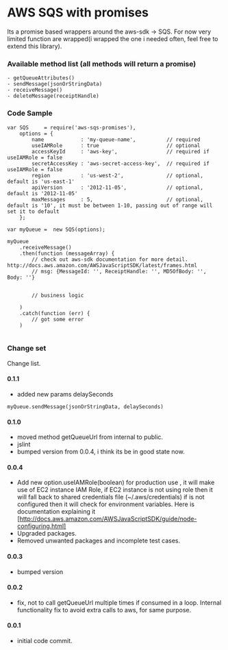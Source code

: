 AWS SQS with promises
=======
Its a promise based wrappers around the aws-sdk -> SQS.
For now very limited function are wrapped(i wrapped the one i needed often, feel free to extend this library).

### Available method list (all methods will return a promise)
    - getQueueAttributes()
    - sendMessage(jsonOrStringData)
    - receiveMessage()
    - deleteMessage(receiptHandle)
    
### Code Sample
```
var SQS     = require('aws-sqs-promises'),
    options = {
        name            : 'my-queue-name',          // required
        useIAMRole      : true                      // optional
        accessKeyId     : 'aws-key',                // required if useIAMRole = false 
        secretAccessKey : 'aws-secret-access-key',  // required if useIAMRole = false
        region          : 'us-west-2',              // optional, default is 'us-east-1'
        apiVersion      : '2012-11-05',             // optional, default is '2012-11-05'  
        maxMessages     : 5,                        // optional, default is '10', it must be between 1-10, passing out of range will set it to default
    };
    
var myQueue =  new SQS(options);

myQueue
    .receiveMessage()
    .then(function (messageArray) {
        // check out aws-sdk documentation for more detail. http://docs.aws.amazon.com/AWSJavaScriptSDK/latest/frames.html
        // msg: {MessageId: '', ReceiptHandle: '', MD5OfBody: '', Body: ''}
        
        
        // business logic
        
    )
    .catch(function (err) {
        // got some error
    )
    
```


### Change set
 Change list.

#### 0.1.1
- added new params delaySeconds
 ```
 myQueue.sendMessage(jsonOrStringData, delaySeconds)
 ```
#### 0.1.0
- moved method getQueueUrl from internal to public.
- jslint
- bumped version from 0.0.4, i think its be in good state now.
#### 0.0.4
- Add new option.useIAMRole(boolean) for production use , it will make use of EC2 instance IAM Role, if EC2 instance is not using role then it will fall back to shared credentials file (~/.aws/credentials)
if is not configured then it will check for environment variables.
Here is documentation explaining it [http://docs.aws.amazon.com/AWSJavaScriptSDK/guide/node-configuring.html] 
- Upgraded packages.
- Removed unwanted packages and incomplete test cases.
#### 0.0.3
- bumped version
#### 0.0.2
- fix, not to call getQueueUrl multiple times if consumed in a loop. Internal functionality fix to avoid extra calls to aws, for same purpose. 
    
#### 0.0.1
- initial code commit.